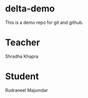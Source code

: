 # delta-demo
This is a demo repo for git and github.
# Teacher
Shradha Khapra

# Student
Rudraneel Majumdar